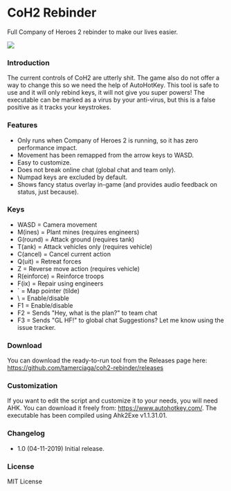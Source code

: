 # CoH2 Rebinder
Full Company of Heroes 2 rebinder to make our lives easier.

![](https://i.imgur.com/mXxmGb6.png)

### Introduction
The current controls of CoH2 are utterly shit. The game also do not offer a way to change this so we need the help of AutoHotKey.
This tool is safe to use and it will only rebind keys, it will not give you super powers!
The executable can be marked as a virus by your anti-virus, but this is a false positive as it tracks your keystrokes.

### Features
- Only runs when Company of Heroes 2 is running, so it has zero performance impact.
- Movement has been remapped from the arrow keys to WASD.
- Easy to customize.
- Does not break online chat (global chat and team only).
- Numpad keys are excluded by default.
- Shows fancy status overlay in-game (and provides audio feedback on status, just because).

### Keys
- WASD = Camera movement
- M(ines) = Plant mines (requires engineers)
- G(round) = Attack ground (requires tank)
- T(ank) = Attack vehicles only (requires vehicle)
- C(ancel) = Cancel current action
- Q(uit) = Retreat forces
- Z = Reverse move action (requires vehicle)
- R(einforce) = Reinforce troops
- F(ix) = Repair using engineers
- \` = Map pointer (tilde)
- \\ = Enable/disable
- F1 = Enable/disable
- F2 = Sends "Hey, what is the plan?" to team chat
- F3 = Sends "GL HF!" to global chat
Suggestions? Let me know using the issue tracker.

### Download
You can download the ready-to-run tool from the Releases page here: https://github.com/tamerciaga/coh2-rebinder/releases

### Customization
If you want to edit the script and customize it to your needs, you will need AHK. You can download it freely from: https://www.autohotkey.com/.
The executable has been compiled using Ahk2Exe v1.1.31.01.

### Changelog
- 1.0 (04-11-2019) Initial release.

### License
MIT License
